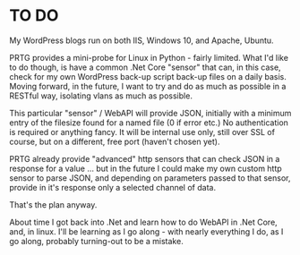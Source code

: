 ﻿# TO DO
My WordPress blogs run on both IIS, Windows 10, and Apache, Ubuntu.

PRTG provides a mini-probe for Linux in Python - fairly limited.  What I'd like to do though, is have a common .Net Core "sensor" that can, in this case, check for my own WordPress back-up script back-up files on a daily basis.  Moving forward, in the future, I want to try and do as much as possible in a RESTful way, isolating vlans as much as possible.

This particular "sensor" / WebAPI will provide JSON, initially with a minimum entry of the filesize found for a named file (0 if error etc.) No authentication is required or anything fancy.  It will be internal use only, still over SSL of course, but on a different, free port (haven't chosen yet).

PRTG already provide "advanced" http sensors that can check JSON in a response for a value ... but in the future I could make my own custom http sensor to parse JSON, and depending on parameters passed to that sensor, provide in it's response only a selected channel of data.

That's the plan anyway.

About time I got back into .Net and learn how to do WebAPI in .Net Core, and, in linux.
I'll be learning as I go along - with nearly everything I do, as I go along, probably turning-out to be a mistake.
